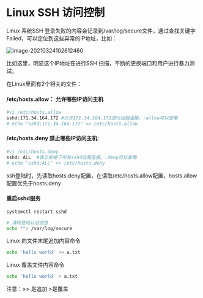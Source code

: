 

# Linux SSH 访问控制

Linux 系统SSH 登录失败的内容会记录到/var/log/secure文件，通过查找关键字 Failed，可以定位到这些异常的IP地址，比如：

![image-20210324102612460](https://cdn.jsdelivr.net/gh/wefashe/git-images@master/images/20210324102624.png)

比如这里，明显这个IP地址在进行SSH 扫描，不断的更换端口和用户进行暴力测试。

在Linux里面有2个相关的文件：

#### /etc/hosts.allow： 允许哪些IP访问主机

```sh
#vi /etc/hosts.allow
sshd:171.34.164.172 #允许171.34.164.172进行远程连接，:allow可以省略
# echo "sshd:171.34.164.172" >> /etc/hosts.allow
```

#### /etc/hosts.deny 禁止哪些IP访问主机:

```sh
#vi /etc/hosts.deny
sshd: ALL  #表示拒绝了所有sshd远程连接。:deny可以省略
# echo "sshd:ALL" >> /etc/hosts.deny
```
ssh登陆时，先读取hosts.deny配置，在读取/etc/hosts.allow配置，hosts.allow配置优先于hosts.deny



#### 重启sshd服务

```sh
systemctl restart sshd

# 清除登陆认证信息
echo ""> /var/log/secure
```



Linux 向文件末尾追加内容命令

```sh
echo 'hello world' >> a.txt
```

Linux 覆盖文件内容命令

```sh
echo 'hello world' > a.txt
```

注意：>> 是追加   >是覆盖